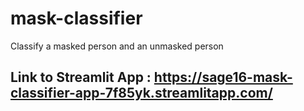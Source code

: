 # mask-classifier
Classify a masked person and an unmasked person

## Link to Streamlit App :  https://sage16-mask-classifier-app-7f85yk.streamlitapp.com/
